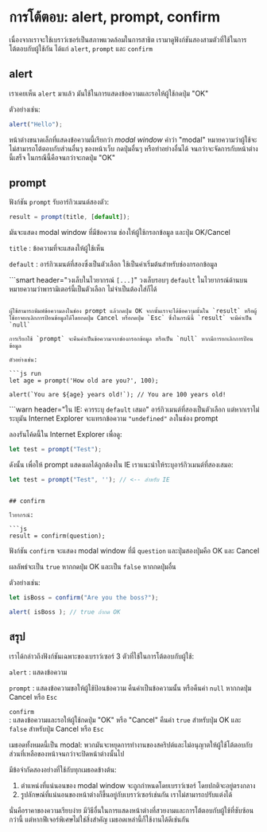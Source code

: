 # การโต้ตอบ: alert, prompt, confirm

เนื่องจากเราจะใช้เบราว์เซอร์เป็นสภาพแวดล้อมในการสาธิต เรามาดูฟังก์ชันสองสามตัวที่ใช้ในการโต้ตอบกับผู้ใช้กัน ได้แก่ `alert`, `prompt` และ `confirm`

## alert

เราเคยเห็น `alert` มาแล้ว มันใช้ในการแสดงข้อความและรอให้ผู้ใช้กดปุ่ม "OK" 

ตัวอย่างเช่น:

```js run
alert("Hello");
```

หน้าต่างขนาดเล็กที่แสดงข้อความนี้เรียกว่า *modal window* คำว่า "modal" หมายความว่าผู้ใช้จะไม่สามารถโต้ตอบกับส่วนอื่นๆ ของหน้าเว็บ กดปุ่มอื่นๆ หรือทำอย่างอื่นได้ จนกว่าจะจัดการกับหน้าต่างนี้เสร็จ ในกรณีนี้คือจนกว่าจะกดปุ่ม "OK"

## prompt

ฟังก์ชัน `prompt` รับอาร์กิวเมนต์สองตัว:

```js no-beautify
result = prompt(title, [default]);
```

มันจะแสดง modal window ที่มีข้อความ ช่องให้ผู้ใช้กรอกข้อมูล และปุ่ม OK/Cancel

`title`
: ข้อความที่จะแสดงให้ผู้ใช้เห็น

`default`
: อาร์กิวเมนต์ที่สองซึ่งเป็นตัวเลือก ใช้เป็นค่าเริ่มต้นสำหรับช่องกรอกข้อมูล

```smart header="วงเล็บในไวยากรณ์ `[...]`"
วงเล็บรอบๆ `default` ในไวยากรณ์ด้านบนหมายความว่าพารามิเตอร์นี้เป็นตัวเลือก ไม่จำเป็นต้องใส่ก็ได้
```

ผู้ใช้สามารถพิมพ์ข้อความลงในช่อง prompt แล้วกดปุ่ม OK จากนั้นเราจะได้ข้อความนั้นใน `result` หรือผู้ใช้อาจยกเลิกการป้อนข้อมูลได้โดยกดปุ่ม Cancel หรือกดปุ่ม `Esc` ซึ่งในกรณีนี้ `result` จะมีค่าเป็น `null`

การเรียกใช้ `prompt` จะคืนค่าเป็นข้อความจากช่องกรอกข้อมูล หรือเป็น `null` หากมีการยกเลิกการป้อนข้อมูล

ตัวอย่างเช่น:

```js run
let age = prompt('How old are you?', 100);

alert(`You are ${age} years old!`); // You are 100 years old!
```

```warn header="ใน IE: ควรระบุ `default` เสมอ"
อาร์กิวเมนต์ที่สองเป็นตัวเลือก แต่หากเราไม่ระบุมัน Internet Explorer จะแทรกข้อความ `"undefined"` ลงในช่อง prompt

ลองรันโค้ดนี้ใน Internet Explorer เพื่อดู:

```js run
let test = prompt("Test");
```

ดังนั้น เพื่อให้ prompt แสดงผลได้ถูกต้องใน IE เราแนะนำให้ระบุอาร์กิวเมนต์ที่สองเสมอ:

```js run
let test = prompt("Test", ''); // <-- สำหรับ IE
```
```

## confirm

ไวยากรณ์:

```js
result = confirm(question);
```

ฟังก์ชัน `confirm` จะแสดง modal window ที่มี `question` และปุ่มสองปุ่มคือ OK และ Cancel

ผลลัพธ์จะเป็น `true` หากกดปุ่ม OK และเป็น `false` หากกดปุ่มอื่น

ตัวอย่างเช่น:

```js run
let isBoss = confirm("Are you the boss?");

alert( isBoss ); // true ถ้ากด OK
```

## สรุป

เราได้กล่าวถึงฟังก์ชันเฉพาะของเบราว์เซอร์ 3 ตัวที่ใช้ในการโต้ตอบกับผู้ใช้:

`alert`
: แสดงข้อความ

`prompt`
: แสดงข้อความขอให้ผู้ใช้ป้อนข้อความ คืนค่าเป็นข้อความนั้น หรือคืนค่า `null` หากกดปุ่ม Cancel หรือ `Esc`

`confirm`  
: แสดงข้อความและรอให้ผู้ใช้กดปุ่ม "OK" หรือ "Cancel" คืนค่า `true` สำหรับปุ่ม OK และ `false` สำหรับปุ่ม Cancel หรือ `Esc`

เมธอดทั้งหมดนี้เป็น modal: พวกมันจะหยุดการทำงานของสคริปต์และไม่อนุญาตให้ผู้ใช้โต้ตอบกับส่วนที่เหลือของหน้าจนกว่าจะปิดหน้าต่างนั้นไป 

มีข้อจำกัดสองอย่างที่ใช้กับทุกเมธอดข้างต้น:

1. ตำแหน่งที่แน่นอนของ modal window จะถูกกำหนดโดยเบราว์เซอร์ โดยปกติจะอยู่ตรงกลาง
2. รูปลักษณ์ที่แน่นอนของหน้าต่างก็ขึ้นอยู่กับเบราว์เซอร์เช่นกัน เราไม่สามารถปรับแต่งได้

นั่นคือราคาของความเรียบง่าย มีวิธีอื่นในการแสดงหน้าต่างที่สวยงามและการโต้ตอบกับผู้ใช้ที่ซับซ้อนกว่านี้ แต่หากฟีเจอร์พิเศษไม่ใช่สิ่งสำคัญ เมธอดเหล่านี้ก็ใช้งานได้ดีเช่นกัน